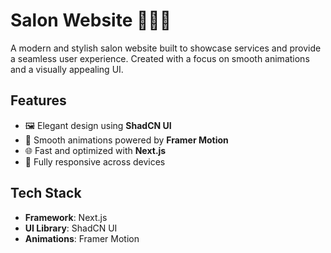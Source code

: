 # Salon Website 💇‍♀️💅

A modern and stylish salon website built to showcase services and provide a seamless user experience. Created with a focus on smooth animations and a visually appealing UI.

## Features
- 🖼️ Elegant design using **ShadCN UI**
- 🎥 Smooth animations powered by **Framer Motion**
- 🌐 Fast and optimized with **Next.js**
- 📱 Fully responsive across devices

## Tech Stack
- **Framework**: Next.js
- **UI Library**: ShadCN UI
- **Animations**: Framer Motion
